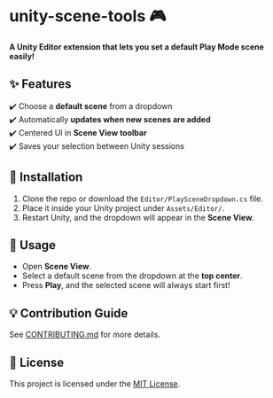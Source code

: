 # unity-scene-tools 🎮

**A Unity Editor extension that lets you set a default Play Mode scene easily!**

## ✨ Features
✔️ Choose a **default scene** from a dropdown  
✔️ Automatically **updates when new scenes are added**  
✔️ Centered UI in **Scene View toolbar**  
✔️ Saves your selection between Unity sessions  

## 🚀 Installation
1. Clone the repo or download the `Editor/PlaySceneDropdown.cs` file.
2. Place it inside your Unity project under `Assets/Editor/`.
3. Restart Unity, and the dropdown will appear in the **Scene View**.

## 📖 Usage
- Open **Scene View**.
- Select a default scene from the dropdown at the **top center**.
- Press **Play**, and the selected scene will always start first!

## 💡 Contribution Guide
See [CONTRIBUTING.md](CONTRIBUTING.md) for more details.

## 📄 License
This project is licensed under the [MIT License](LICENSE).
